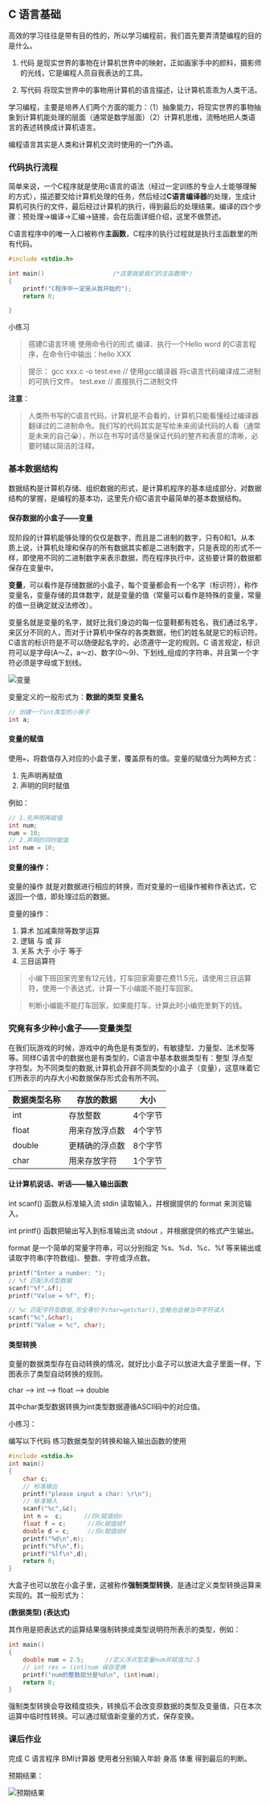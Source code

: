 ## C 语言基础

高效的学习往往是带有目的性的，所以学习编程前，我们首先要弄清楚编程的目的是什么。

1. 代码 是现实世界的事物在计算机世界中的映射，正如画家手中的颜料，摄影师的光线，它是编程人员自我表达的工具。

2. 写代码 将现实世界中的事物用计算机的语言描述，让计算机乖乖为人类干活。

学习编程，主要是培养人们两个方面的能力：（1）抽象能力，将现实世界的事物抽象到计算机能处理的层面（通常是数学层面）（2）计算机思维，流畅地把人类语言的表述转换成计算机语言。

编程语言其实是人类和计算机交流时使用的一门外语。

### 代码执行流程

简单来说，一个C程序就是使用c语言的语法（经过一定训练的专业人士能够理解的方式），描述要交给计算机处理的任务，然后经过**C语言编译器**的处理，生成计算机可执行的文件，最后经过计算机的执行，得到最后的处理结果。编译的四个步骤：预处理->编译->汇编->链接，会在后面详细介绍，这里不做赘述。

C语言程序中的唯一入口被称作**主函数**，C程序的执行过程就是执行主函数里的所有代码。

```c
#include <stdio.h>

int main()                   /*这里就是我们的主函数哦*/
{
    printf("C程序中一定是从我开始的");
    return 0;

}

```

小练习

> 搭建C语言环境 使用命令行的形式 编译、执行一个Hello word 的C语言程序，在命令行中输出：hello XXX

> 提示：
gcc xxx.c -o test.exe // 使用gcc编译器 将c语言代码编译成二进制的可执行文件。
test.exe // 直接执行二进制文件


**注意**：

> 人类所书写的C语言代码，计算机是不会看的，计算机只能看懂经过编译器翻译过的二进制命令。我们写的代码其实是写给未来阅读代码的人看（通常是未来的自己😭），所以在书写时请尽量保证代码的整齐和表意的清晰，必要时辅以简洁的注释。

### 基本数据结构

数据结构是计算机存储、组织数据的形式，是计算机程序的基本组成部分，对数据结构的掌握，是编程的基本功，这里先介绍C语言中最简单的基本数据结构。

#### 保存数据的小盒子——变量

现阶段的计算机能够处理的仅仅是数字，而且是二进制的数字，只有0和1。从本质上说，计算机处理和保存的所有数据其实都是二进制数字，只是表现的形式不一样，即使用不同的二进制数字来表示数据，而在程序执行中，这些要计算的数据都保存在变量中。

**变量**，可以看作是存储数据的小盒子，每个变量都会有一个名字（标识符），称作变量名，变量存储的具体数字，就是变量的值（常量可以看作是特殊的变量，常量的值一旦确定就没法修改）。

变量名就是变量的名字，就好比我们身边的每一位童鞋都有姓名，我们通过名字，来区分不同的人，而对于计算机中保存的各类数据，他们的姓名就是它的标识符。C语言的标识符是不可以随便起名字的，必须遵守一定的规则。C 语言规定，标识符可以是字母(A～Z，a～z)、数字(0～9)、下划线_组成的字符串，并且第一个字符必须是字母或下划线。

![变量](../imgs/c_1.jpg)

变量定义的一般形式为：**数据的类型 变量名**

```c
// 创建一个int类型的小房子
int a;
```

#### 变量的赋值 

使用```=```，将数值存入对应的小盒子里，覆盖原有的值。变量的赋值分为两种方式：

1. 先声明再赋值  
2. 声明的同时赋值

例如：

```c
// 1.先声明再赋值
int num;
num = 10;
// 2.声明的同时赋值 
int num = 10;
```

#### 变量的操作：

变量的操作 就是对数据进行相应的转换，而对变量的一组操作被称作表达式，它返回一个值，即处理过后的数据。

变量的操作：

1. 算术 加减乘除等数学运算
2. 逻辑 与 或 非
3. 关系 大于 小于 等于
4. 三目运算符

>小编下班回家兜里有12元钱，打车回家需要花费11.5元，请使用三目运算符，使用一个表达式，计算一下小编能不能打车回家。

>判断小编能不能打车回家，如果能打车，计算此时小编兜里剩下的钱。

### 究竟有多少种小盒子——变量类型

在我们玩游戏的时候，游戏中的角色是有类型的，有敏捷型、力量型、法术型等等。同样C语言中的数据也是有类型的，C语言中基本数据类型有：整型 浮点型 字符型。为不同类型的数据,计算机会开辟不同类型的小盒子（变量），这意味着它们所表示的内存大小和数据保存形式会有所不同。

数据类型名称 | 存放的数据 | 大小 
---|---|---
int | 存放整数 | 4个字节
float | 用来存放浮点数 | 4个字节  
double | 更精确的浮点数 |8个字节
char | 用来存放字符 | 1个字节

#### 让计算机说话、听话——输入输出函数

int scanf() 函数从标准输入流 stdin 读取输入，并根据提供的 format 来浏览输入。

int printf() 函数把输出写入到标准输出流 stdout ，并根据提供的格式产生输出。

format 是一个简单的常量字符串，可以分别指定 %s、%d、%c、%f 等来输出或读取字符串(字符数组)、整数、字符或浮点数。

```c
printf("Enter a number: ");
// %f 匹配浮点型数据
scanf("%f",&f);
printf("Value = %f", f);

// %c 匹配字符型数据,完全等价于char=getchar(),空格也会被当中字符读入
scanf("%c",&char);
printf("Value = %c", char);
```

#### 类型转换

变量的数据类型存在自动转换的情况，就好比小盒子可以放进大盒子里面一样，下图表示了类型自动转换的规则。

char ——> int ——> float ——> double

其中char类型数据转换为int类型数据遵循ASCII码中的对应值。

小练习：

编写以下代码 练习数据类型的转换和输入输出函数的使用

```c
#include <stdio.h>
int main()
{
    char c;
    // 标准输出
    printf("please input a char: \r\n");
    // 标准输入
    scanf("%c",&c);
    int n =  c;      //将c赋值给n
    float f = c;      //将c赋值给f
    double d = c;     //将c赋值给d
    printf("%d\n",n);
    printf("%f\n",f);
    printf("%lf\n",d);
    return 0;    
}
```

大盒子也可以放在小盒子里，这被称作**强制类型转换**，是通过定义类型转换运算来实现的。其一般形式为：

 **(数据类型) (表达式)**

其作用是把表达式的运算结果强制转换成类型说明符所表示的类型，例如：

```c
int main()
{
    double num = 2.5;      //定义浮点型变量num并赋值为2.5
    // int res = (int)num 保存变换
    printf("num的整数部分是%d\n", (int)num);  
    return 0;
}

```

强制类型转换会导致精度损失，转换后不会改变原数据的类型及变量值，只在本次运算中临时性转换。可以通过赋值新变量的方式，保存变换。

### 课后作业

完成 C 语言程序 BMI计算器 使用者分别输入年龄 身高 体重 得到最后的判断。

预期结果：

![预期结果](../imgs/c_2.jpg)

